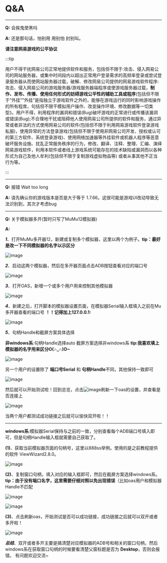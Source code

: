 # Q&A

---

**Q:** 会挨鬼使黑吗

**A:** 还是那句话，怕别用 用别怕 封别叫。

**请注意网易游戏的公平协议**

:::tip

用户不得干扰网易公司正常地提供软件和服务，包括但不限于:攻击、侵入网易公司的网站服务器，或集中时间段内以超出正常用户登录需求的高频率登录或尝试登录服务器从而使网站服务器过载，破解、修改网易公司提供的网易游戏软件程序:攻击、侵入网易公司的游戏服务器/游戏服务器端程序或使游戏服务器过载，**制作、发布、传播、使用任何形式的妨碍游戏公平性的辅助工具或程序**(包括但不限于“外挂”"外挂”是指独立于游戏软件之外的，能够在游戏运行的同时影响游戏操作的所有程席，句括但不限干模拟用户操作、改变操作环境、修改数据等一切类型》。用户不得，利用程序的漏洞和错误(Bug)破坏游戏的正常进行或传播该漏洞或错误(Bug);不合理地干扰或阻碍他人使用网易公司所提供的软件和服务，通过异常或者非法的方式使用网易公司的软件(包括但不限于利用网易游戏软件登录游戏私服)，使用异常的方法登录游戏(包括但不限于使用非网易公司开发、授权或认可的第三方软件、系统登录游戏)、使用网络加速器等外挂软件或机器人程序等恶意破坏服务设施、扰乱正常服务秩序的行为，修改、翻译、注释、整理、汇编、演绎网易游戏软件，利用本软件或者线上游戏系统可能存在的技术缺陷或漏洞而以各种形式为自己及他人牟利(包括但不限于复制游戏虚拟物品等) 或者从事其他不正当行为等。

:::

---

**Q:** 报错 Wait too long

**A:** 请先确认你的游戏版本是否是大于等于 1.7.66。这很可能是游戏UI改动导致无法识别到，其次才考虑bug

---

**Q:** 关于模拟器多开(暂时只写了MuMu12模拟器)

**A:** 

***1***、打开MuMu多开器12，新建或复制多个模拟器，这里以两个为例子。**tip：最好是改一下不同模拟器的名字以示区分**


![image](https://github.com/runhey/OnmyojiAutoScript-website/assets/94830638/2953b347-0063-4ba3-9903-bbf48bccac02)


***2***、启动这两个模拟器，然后在多开器页面点击ADB按钮查看对应的端口号


![image](https://github.com/runhey/OnmyojiAutoScript-website/assets/94830638/8af64413-cf6d-4a2b-8706-d9fab692e9b1)


***3***、打开OAS，新增一个或多个用户用来控制其他模拟器


![image](https://github.com/runhey/OnmyojiAutoScript-website/assets/94830638/61d79479-8b40-4c9d-ba3a-b0b5967b2fa2)

***4***、新建之后，打开脚本的模拟器设置页面，在模拟器Serial输入框填入之前在Mu多开器查看的端口号 **！！记得加上127.0.0.1:**

![image](https://github.com/runhey/OnmyojiAutoScript-website/assets/94830638/f8a36176-0532-488b-82dd-114df1331ff4)


***5***、句柄Handle和截屏方案具体选择

**非windows系**:句柄Handle选择auto 截屏方案选择非windows系   **tip:我喜欢填上模拟器的名字用来区分O(∩_∩)O~**

![image](https://github.com/runhey/OnmyojiAutoScript-website/assets/94830638/2db8dc1e-5903-46c7-96f8-8b4ccf60b627)

另一个用户的设置除了 **端口号Serial** 和 **句柄Handle**不同，其他保持一致即可

![image](https://github.com/runhey/OnmyojiAutoScript-website/assets/94830638/b2a56035-6d77-4040-bf1a-cc144821d6e1)

然后就可以开始测试啦！回到总览，点击![image](https://github.com/runhey/OnmyojiAutoScript-website/assets/94830638/fc04311d-8986-4cea-b2cc-c9242d272ed1)刷新一下oas的设置，并查看是否连接上

![image](https://github.com/runhey/OnmyojiAutoScript-website/assets/94830638/51e700bf-4b43-4aa3-8d66-fd7751544334)

当两个用户都测试成功链接之后就可以愉快双开啦！！

---

**windows系**:模拟器Serial保持与之前的一致，分别查看每个ADB端口号填入即可，但是句柄Handle输入框就需要自己获取了。

**(1)**、获取当前模拟器页面的句柄号，这里以888ss举例。使用的是之前教程提供的软件 ViewWizard2.8.0。

![image](https://github.com/runhey/OnmyojiAutoScript-website/assets/94830638/743f7774-11ac-4a7b-a18e-04a614615422)

**(2)**、复制窗口句柄，填入对应的输入框即可，然后在截屏方案选择windows系。**tip：由于没有端口名字，这里需要仔细对照以免出现错误**（比如oas用户和模拟器Handle不匹配

![image](https://github.com/runhey/OnmyojiAutoScript-website/assets/94830638/eea85ff4-2d8e-42c9-aca9-de252e681afa)

![image](https://github.com/runhey/OnmyojiAutoScript-website/assets/94830638/6649f9ec-673e-4835-a9bb-e8949dff3723)

**(3)**、点击刷新oas，开始测试是否可以成功链接，成功链接之后就可以双开或者多开啦！

![image](https://github.com/runhey/OnmyojiAutoScript-website/assets/94830638/49a79ade-ca6e-4faf-bfd0-6c56af8f166e)


***总结***、双开或者多开主要是搞清楚对应模拟器的ADB号和相关的窗口句柄，然后windows系在获取窗口句柄的时候要看清楚父窗标题是否为 **Desktop**，否则会报错。
  有问题欢迎交流~

